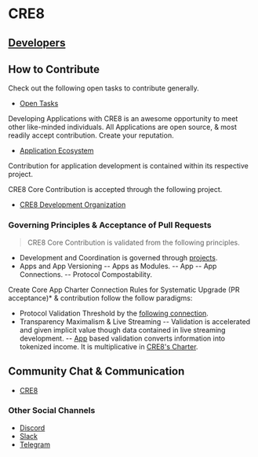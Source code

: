 
# CRE8
## [Developers](https://www.cre8.xyz/developers)

## How to Contribute
Check out the following open tasks to contribute generally.
- [Open Tasks](https://www.cre8.xyz/tasks)

Developing Applications with CRE8 is an awesome opportunity to meet other like-minded individuals. All Applications are open source, & most readily accept contribution. Create your reputation.
- [Application Ecosystem](https://www.cre8.xyz/apps)

Contribution for application development is contained within its respective project. 

CRE8 Core Contribution is accepted through the following project. 
 - [CRE8 Development Organization](https://www.cre8.xyz/project/CRE8)

### Governing Principles & Acceptance of Pull Requests
> CRE8 Core Contribution is validated from the following principles. 

-  Development and Coordination is governed through [projects](https://www.cre8.xyz/projects).
- Apps and App Versioning
-- Apps as Modules. 
-- App -- App Connections. 
-- Protocol Compostability.

Create Core App Charter Connection Rules for Systematic Upgrade (PR acceptance)* & contribution follow the follow paradigms:
- Protocol Validation Threshold by the [following connection](https://www.cre8.xyz/project/cre8/charter).
- Transparency Maximalism & Live Streaming 
-- Validation is accelerated and given implicit value though data contained in live streaming development. 
-- [App](https://www.cre8.xyz/apps) based validation converts information into tokenized income. It is multiplicative in [CRE8's Charter](https://www.cre8.xyz/project/cre8/charter).

## Community Chat & Communication 
- [CRE8](https://www.cre8.xyz/project/cre8)

### Other Social Channels
- [Discord](https://www.cre8.xyz/project/cre8)
- [Slack](https://www.cre8.xyz/project/cre8)
- [Telegram](https://www.cre8.xyz/project/cre8)
